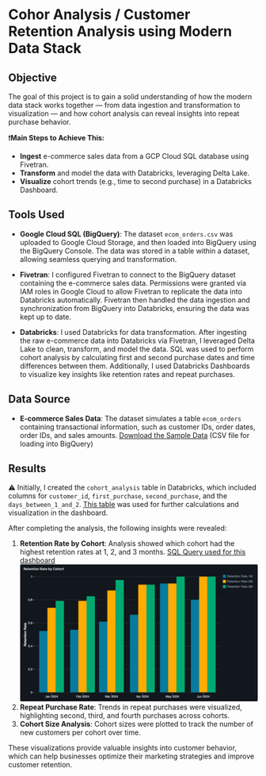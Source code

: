 # Cohor Analysis / Customer Retention Analysis using Modern Data Stack

## Objective
The goal of this project is to gain a solid understanding of how the modern data stack works together — from data ingestion and transformation to visualization — and how cohort analysis can reveal insights into repeat purchase behavior.  

❗**Main Steps to Achieve This:**
- **Ingest** e-commerce sales data from a GCP Cloud SQL database using Fivetran.
- **Transform** and model the data with Databricks, leveraging Delta Lake.
- **Visualize** cohort trends (e.g., time to second purchase) in a Databricks Dashboard.

## Tools Used
- **Google Cloud SQL (BigQuery)**: The dataset `ecom_orders.csv` was uploaded to Google Cloud Storage, and then loaded into BigQuery using the BigQuery Console. The data was stored in a table within a dataset, allowing seamless querying and transformation.
  
- **Fivetran**: I configured Fivetran to connect to the BigQuery dataset containing the e-commerce sales data. Permissions were granted via IAM roles in Google Cloud to allow Fivetran to replicate the data into Databricks automatically. Fivetran then handled the data ingestion and synchronization from BigQuery into Databricks, ensuring the data was kept up to date.

- **Databricks**: I used Databricks for data transformation. After ingesting the raw e-commerce data into Databricks via Fivetran, I leveraged Delta Lake to clean, transform, and model the data. SQL was used to perform cohort analysis by calculating first and second purchase dates and time differences between them. Additionally, I used Databricks Dashboards to visualize key insights like retention rates and repeat purchases.

## Data Source
- **E-commerce Sales Data**: The dataset simulates a table `ecom_orders` containing transactional information, such as customer IDs, order dates, order IDs, and sales amounts. [Download the Sample Data](CSV_Files/ecom_orders.csv) (CSV file for loading into BigQuery)

## Results  
⚠️ Initially, I created the `cohort_analysis` table in Databricks, which included columns for `customer_id`, `first_purchase`, `second_purchase`, and the `days_between_1_and_2`. [This table](CSV_Files/cohort_analysis.csv) was used for further calculations and visualization in the dashboard.  
  
After completing the analysis, the following insights were revealed:
1. **Retention Rate by Cohort**: Analysis showed which cohort had the highest retention rates at 1, 2, and 3 months. [SQL Query used for this dashboard](SQL_Files/retention_rate_by_cohort.sql)
   ![Retention Rate by Cohort](PNG_Files/Retention_Rate_by_Cohort.png)
3. **Repeat Purchase Rate**: Trends in repeat purchases were visualized, highlighting second, third, and fourth purchases across cohorts.
4. **Cohort Size Analysis**: Cohort sizes were plotted to track the number of new customers per cohort over time.

These visualizations provide valuable insights into customer behavior, which can help businesses optimize their marketing strategies and improve customer retention.
